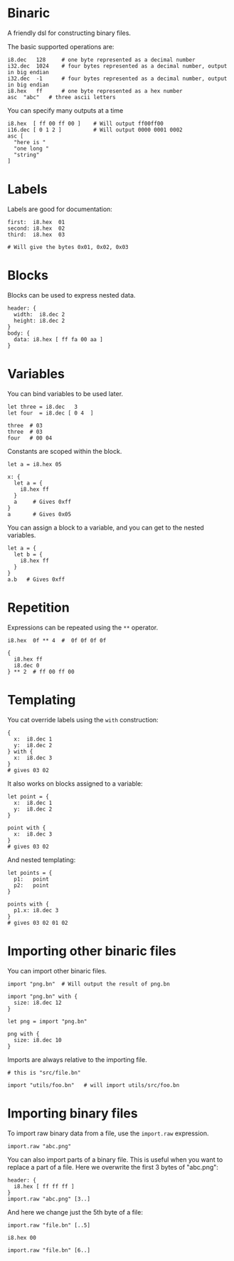 # Binaric

A friendly dsl for constructing binary files.

The basic supported operations are:

```
i8.dec   128     # one byte represented as a decimal number
i32.dec  1024    # four bytes represented as a decimal number, output in big endian
i32.dec  -1      # four bytes represented as a decimal number, output in big endian
i8.hex   ff      # one byte represented as a hex number
asc  "abc"   # three ascii letters
```

You can specify many outputs at a time

```
i8.hex  [ ff 00 ff 00 ]    # Will output ff00ff00
i16.dec [ 0 1 2 ]          # Will output 0000 0001 0002
asc [
  "here is "
  "one long "
  "string"
]
```

# Labels

Labels are good for documentation:

```
first:  i8.hex  01
second: i8.hex  02
third:  i8.hex  03

# Will give the bytes 0x01, 0x02, 0x03
```

# Blocks

Blocks can be used to express nested data.

```
header: {
  width:  i8.dec 2
  height: i8.dec 2
}
body: {
  data: i8.hex [ ff fa 00 aa ]
}
```

# Variables

You can bind variables to be used later.

```
let three = i8.dec   3
let four  = i8.dec [ 0 4  ]

three  # 03
three  # 03
four   # 00 04
```

Constants are scoped within the block.

```
let a = i8.hex 05

x: {
  let a = {
    i8.hex ff
  }
  a     # Gives 0xff
}
a       # Gives 0x05
```

You can assign a block to a variable, and you can get to the nested variables.

```
let a = {
  let b = {
    i8.hex ff
  }
}
a.b   # Gives 0xff
```

# Repetition

Expressions can be repeated using the `**` operator.

```
i8.hex  0f ** 4  #  0f 0f 0f 0f

{
  i8.hex ff
  i8.dec 0
} ** 2  # ff 00 ff 00
```

# Templating

You cat override labels using the `with` construction:

```
{
  x:  i8.dec 1
  y:  i8.dec 2
} with {
  x:  i8.dec 3
}
# gives 03 02
```

It also works on blocks assigned to a variable:

```
let point = {
  x:  i8.dec 1
  y:  i8.dec 2
}

point with {
  x:  i8.dec 3
}
# gives 03 02
```

And nested templating:

```
let points = {
  p1:   point
  p2:   point
}

points with {
  p1.x: i8.dec 3
}
# gives 03 02 01 02
```

# Importing other binaric files

You can import other binaric files.

```
import "png.bn"  # Will output the result of png.bn

import "png.bn" with {
  size: i8.dec 12
}

let png = import "png.bn"

png with {
  size: i8.dec 10
}

```

Imports are always relative to the importing file.

```
# this is "src/file.bn"

import "utils/foo.bn"   # will import utils/src/foo.bn
```

# Importing binary files

To import raw binary data from a file, use the `import.raw` expression.

```
import.raw "abc.png"
```

You can also import parts of a binary file. This is useful when you want to replace a part of a file. Here we overwrite the first 3 bytes of "abc.png":

```
header: {
  i8.hex [ ff ff ff ]
}
import.raw "abc.png" [3..]
```

And here we change just the 5th byte of a file:

```
import.raw "file.bn" [..5]

i8.hex 00

import.raw "file.bn" [6..]
```

